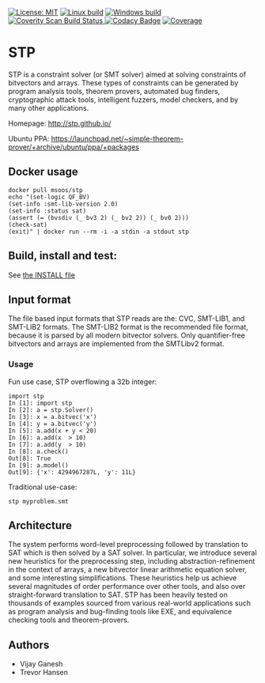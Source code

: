 [![License: MIT](https://img.shields.io/badge/License-MIT-yellow.svg)](https://opensource.org/licenses/MIT)
[![Linux build](https://travis-ci.org/stp/stp.svg?branch=master)](https://travis-ci.org/stp/stp)
[![Windows build](https://ci.appveyor.com/api/projects/status/35983b7cnrg37whk?svg=true)](https://ci.appveyor.com/project/msoos/stp)
<a href="https://scan.coverity.com/projects/stp-stp">
  <img alt="Coverity Scan Build Status"
       src="https://scan.coverity.com/projects/861/badge.svg"/>
</a>
[![Codacy Badge](https://api.codacy.com/project/badge/Grade/f043efa22ea64e9ba44fde0f3a4fb09f)](https://www.codacy.com/app/soos.mate/cryptominisat?utm_source=github.com&amp;utm_medium=referral&amp;utm_content=msoos/cryptominisat&amp;utm_campaign=Badge_Grade)
[![Coverage](https://coveralls.io/repos/stp/stp/badge.svg?branch=master&service=github)](https://coveralls.io/github/stp/stp?branch=master)

# STP

STP is a constraint solver (or SMT solver) aimed at solving constraints of bitvectors and arrays. These types of constraints can be generated by program analysis  tools, theorem provers, automated bug finders, cryptographic attack tools, intelligent fuzzers, model checkers, and by many other applications.

Homepage:      http://stp.github.io/

Ubuntu PPA:    https://launchpad.net/~simple-theorem-prover/+archive/ubuntu/ppa/+packages

## Docker usage

```
docker pull msoos/stp
echo "(set-logic QF_BV)
(set-info :smt-lib-version 2.0)
(set-info :status sat)
(assert (= (bvsdiv (_ bv3 2) (_ bv2 2)) (_ bv0 2)))
(check-sat)
(exit)" | docker run --rm -i -a stdin -a stdout stp
```


## Build, install and test:

See [the INSTALL file](INSTALL.md)

## Input format

The file based input formats that STP reads are the: CVC, SMT-LIB1, and SMT-LIB2 formats. The SMT-LIB2 format is the recommended file format, because it is parsed by all modern bitvector solvers. Only quantifier-free bitvectors and arrays are implemented from the SMTLibv2 format.

### Usage
Fun use case, STP overflowing a 32b integer:
```
import stp
In [1]: import stp
In [2]: a = stp.Solver()
In [3]: x = a.bitvec('x')
In [4]: y = a.bitvec('y')
In [5]: a.add(x + y < 20)
In [6]: a.add(x  > 10)
In [7]: a.add(y  > 10)
In [8]: a.check()
Out[8]: True
In [9]: a.model()
Out[9]: {'x': 4294967287L, 'y': 11L}
```

Traditional use-case:
```
stp myproblem.smt
```

## Architecture

The system performs word-level preprocessing followed by translation to SAT which is then solved by a SAT solver. In particular, we introduce several new heuristics for the preprocessing step, including abstraction-refinement in the context of arrays, a new bitvector linear arithmetic equation solver, and some interesting simplifications. These heuristics help us achieve several magnitudes of order performance over other tools, and also over straight-forward translation to SAT. STP has been heavily tested on thousands of examples sourced from various real-world applications such as program analysis and bug-finding tools like EXE, and equivalence checking tools and theorem-provers.


## Authors

* Vijay Ganesh
* Trevor Hansen

